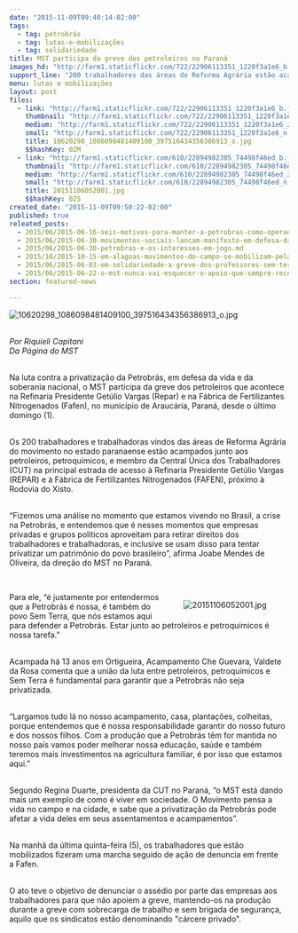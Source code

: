 ```yaml
---
date: "2015-11-09T09:40:14-02:00"
tags:
  - tag: petrobrás
  - tag: lutas-e-mobilizações
  - tag: solidariedade
title: MST participa da greve dos petroleiros no Paraná
images_hd: "http://farm1.staticflickr.com/722/22906113351_1220f3a1e6_b.jpg"
support_line: "200 trabalhadores das áreas de Reforma Agrária estão acampados junto aos petroleiros, petroquímicos, e membros da CUT."
menu: lutas e mobilizações
layout: post
files:
  - link: "http://farm1.staticflickr.com/722/22906113351_1220f3a1e6_b.jpg"
    thumbnail: "http://farm1.staticflickr.com/722/22906113351_1220f3a1e6_t.jpg"
    medium: "http://farm1.staticflickr.com/722/22906113351_1220f3a1e6_z.jpg"
    small: "http://farm1.staticflickr.com/722/22906113351_1220f3a1e6_n.jpg"
    title: 10620298_1086098481409100_397516434356386913_o.jpg
    $$hashKey: 02M
  - link: "http://farm1.staticflickr.com/610/22894982305_74498f46ed_b.jpg"
    thumbnail: "http://farm1.staticflickr.com/610/22894982305_74498f46ed_t.jpg"
    medium: "http://farm1.staticflickr.com/610/22894982305_74498f46ed_z.jpg"
    small: "http://farm1.staticflickr.com/610/22894982305_74498f46ed_n.jpg"
    title: 20151106052001.jpg
    $$hashKey: 02S
created_date: "2015-11-09T09:50:22-02:00"
published: true
releated_posts:
  - 2015/06/2015-06-16-seis-motivos-para-manter-a-petrobras-como-operadora-unica-na-area-do-pre-sal.md
  - 2015/06/2015-06-30-movimentos-sociais-lancam-manifesto-em-defesa-da-petrobras.md
  - 2015/06/2015-06-30-petrobras-e-os-interesses-em-jogo.md
  - 2015/10/2015-10-15-em-alagoas-movimentos-do-campo-se-mobilizam-pelas-terras-do-grupo-joao-lyra.md
  - 2015/06/2015-06-03-em-solidariedade-a-greve-dos-professores-sem-terra-realizam-panfletagem-no-ms.md
  - 2015/06/2015-06-22-o-mst-nunca-vai-esquecer-o-apoio-que-sempre-recebeu-da-classe-operaria-agora-e-o-momento-de-retribuir-a-solidariedade-disse-marcelo-bu.md
section: featured-news

---
```

<p><img alt="10620298_1086098481409100_397516434356386913_o.jpg" src="http://farm1.staticflickr.com/722/22906113351_1220f3a1e6_b.jpg" /></p>

<p><br />
<em>Por Riquieli Capitani<br />
Da P&aacute;gina do MST</em></p>

<p><br />
Na luta contra a privatiza&ccedil;&atilde;o da Petrobr&aacute;s, em defesa da vida e da soberania nacional, o MST&nbsp;participa da greve dos petroleiros que acontece na Refinaria Presidente Get&uacute;lio Vargas (Repar) e na F&aacute;brica de Fertilizantes Nitrogenados (Fafen), no munic&iacute;pio de Arauc&aacute;ria, Paran&aacute;, desde o &uacute;ltimo domingo (1).</p>

<p><br />
Os 200 trabalhadores e trabalhadoras vindos das &aacute;reas de Reforma Agr&aacute;ria do movimento no estado paranaense&nbsp;est&atilde;o acampados junto aos petroleiros, petroqu&iacute;micos, e membro da Central &Uacute;nica dos Trabalhadores (CUT) na principal estrada de acesso &agrave; Refinaria Presidente Get&uacute;lio Vargas (REPAR) e &agrave; F&aacute;brica de Fertilizantes Nitrogenados (FAFEN), pr&oacute;ximo &agrave; Rodovia do Xisto.</p>

<p><br />
&ldquo;Fizemos uma an&aacute;lise no momento que estamos vivendo no Brasil, a crise na Petrobr&aacute;s, e entendemos que &eacute; nesses momentos que empresas privadas e grupos pol&iacute;ticos aproveitam para retirar direitos dos trabalhadores e trabalhadoras, e inclusive se usam disso para tentar privatizar um patrim&ocirc;nio do povo brasileiro&rdquo;, afirma Joabe Mendes de Oliveira, da dire&ccedil;&atilde;o do MST no Paran&aacute;.</p>

<p>&nbsp;</p>

<figure class="image" style="float:right"><img alt="20151106052001.jpg" src="http://farm1.staticflickr.com/610/22894982305_74498f46ed_b.jpg" />
<figcaption></figcaption>
</figure>

<p>Para ele,&nbsp;&ldquo;&eacute;&nbsp;justamente por entendermos que a Petrobr&aacute;s &eacute; nossa, &eacute; tamb&eacute;m do povo Sem Terra, que n&oacute;s estamos aqui para&nbsp;defender a Petrobr&aacute;s. Estar junto ao petroleiros e petroqu&iacute;micos&nbsp;&eacute; nossa tarefa.&rdquo;</p>

<p><br />
Acampada h&aacute;&nbsp;13 anos em Ortigueira, Acampamento Che Guevara, Valdete da Rosa comenta que a uni&atilde;o da luta entre petroleiros, petroqu&iacute;micos e Sem Terra &eacute; fundamental para garantir que a Petrobr&aacute;s n&atilde;o seja privatizada.</p>

<p><br />
&ldquo;Largamos tudo l&aacute; no nosso acampamento,&nbsp;casa, planta&ccedil;&otilde;es, colheitas, porque entendemos que &eacute; nossa responsabilidade&nbsp;garantir&nbsp;do nosso futuro e dos nossos filhos. Com&nbsp;a produ&ccedil;&atilde;o que a Petrobr&aacute;s t&ecirc;m for mantida no nosso pa&iacute;s vamos poder melhorar nossa educa&ccedil;&atilde;o, sa&uacute;de e tamb&eacute;m teremos mais investimentos na agricultura familiar, &eacute; por isso que estamos aqui.&rdquo;</p>

<p><br />
Segundo Regina Duarte, presidenta da CUT no Paran&aacute;, &ldquo;o MST est&aacute; dando mais um exemplo de como &eacute; viver em sociedade.&nbsp;O Movimento pensa a vida no campo e na cidade, e sabe que a privatiza&ccedil;&atilde;o da Petrobr&aacute;s pode afetar a vida deles em seus assentamentos e acampamentos&rdquo;.</p>

<p><br />
Na manh&atilde; da &uacute;ltima quinta-feira&nbsp;(5), os trabalhadores que est&atilde;o mobilizados fizeram uma marcha seguido de a&ccedil;&atilde;o de denuncia em frente a&nbsp;Fafen.</p>

<p><br />
O ato teve o objetivo de denunciar o ass&eacute;dio por parte das empresas aos trabalhadores para que n&atilde;o apoiem a greve,&nbsp;mantendo-os&nbsp;na produ&ccedil;&atilde;o durante a greve com sobrecarga de trabalho e sem brigada de seguran&ccedil;a, aquilo que os sindicatos est&atilde;o denominando &quot;c&aacute;rcere privado&quot;.</p>
